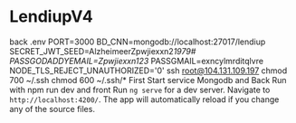 # LendiupV4

back .env
PORT=3000
BD_CNN=mongodb://localhost:27017/lendiup
SECRET_JWT_SEED=AlzheimeerZpwjiexxn2*1979#
PASSGODADDYEMAIL=Zpwjiexxn123*
PASSGMAIL=exncylmrditqlvre
NODE_TLS_REJECT_UNAUTHORIZED='0'
ssh root@104.131.109.197
chmod 700 ~/.ssh
chmod 600 ~/.ssh/*
First Start service Mongodb and Back Run with
npm run dev 
and front 
Run `ng serve` for a dev server. Navigate to `http://localhost:4200/`. The app will automatically reload if you change any of the source files.
